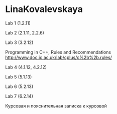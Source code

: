 # LinaKovalevskaya


Lab 1  (1.2.11)
 
Lab 2  (2.1.11, 2.2.6)
 
Lab 3  (3.2.12)

Programming in C++, Rules and Recommendations 
http://www.doc.ic.ac.uk/lab/cplus/c%2b%2b.rules/

Lab 4  (4.1.12, 4.2.12)

Lab 5  (5.1.13)

Lab 6  (5.2.13)

Lab 7  (6.2.14)

Курсовая и пояснительная записка к курсовой
